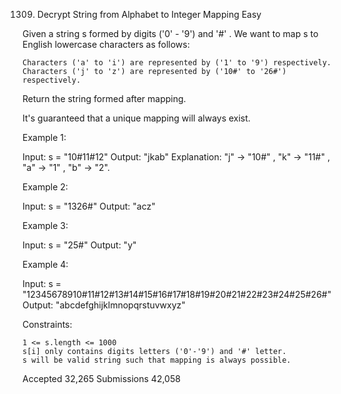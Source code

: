 1309. Decrypt String from Alphabet to Integer Mapping
Easy

Given a string s formed by digits ('0' - '9') and '#' . We want to map s to English lowercase characters as follows:

    Characters ('a' to 'i') are represented by ('1' to '9') respectively.
    Characters ('j' to 'z') are represented by ('10#' to '26#') respectively. 

Return the string formed after mapping.

It's guaranteed that a unique mapping will always exist.

 

Example 1:

Input: s = "10#11#12"
Output: "jkab"
Explanation: "j" -> "10#" , "k" -> "11#" , "a" -> "1" , "b" -> "2".

Example 2:

Input: s = "1326#"
Output: "acz"

Example 3:

Input: s = "25#"
Output: "y"

Example 4:

Input: s = "12345678910#11#12#13#14#15#16#17#18#19#20#21#22#23#24#25#26#"
Output: "abcdefghijklmnopqrstuvwxyz"

 

Constraints:

    1 <= s.length <= 1000
    s[i] only contains digits letters ('0'-'9') and '#' letter.
    s will be valid string such that mapping is always possible.

Accepted
32,265
Submissions
42,058